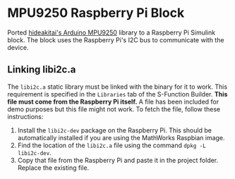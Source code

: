 # MPU9250 Raspberry Pi Block

Ported [hideakitai's Arduino MPU9250](https://github.com/hideakitai/MPU9250) library to a Raspberry Pi Simulink block. The block uses the Raspberry Pi's I2C bus to communicate with the device.

## Linking libi2c.a

The `libi2c.a` static library must be linked with the binary for it to work. This requirement is specified in the `Libraries` tab of the S-Function Builder. **This file must come from the Raspberry Pi itself.** A file has been included for demo purposes but this file might not work. To fetch the file, follow these instructions:

1. Install the `libi2c-dev` package on the Raspberry Pi. This should be automatically installed if you are using the MathWorks Raspbian image.
2. Find the location of the `libi2c.a` file using the command `dpkg -L libi2c-dev`.
3. Copy that file from the Raspberry Pi and paste it in the project folder. Replace the existing file.